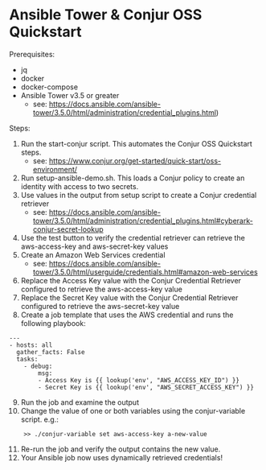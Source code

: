 # Ansible Tower & Conjur OSS Quickstart

Prerequisites:
 - jq
 - docker
 - docker-compose
 - Ansible Tower v3.5 or greater
   * see: https://docs.ansible.com/ansible-tower/3.5.0/html/administration/credential_plugins.html)

Steps:
1) Run the start-conjur script. This automates the Conjur OSS Quickstart steps.
   * see: https://www.conjur.org/get-started/quick-start/oss-environment/
2) Run setup-ansible-demo.sh. This loads a Conjur policy to create an identity with access to two secrets.
3) Use values in the output from setup script to create a Conjur credential retriever
   * see: https://docs.ansible.com/ansible-tower/3.5.0/html/administration/credential_plugins.html#cyberark-conjur-secret-lookup
4) Use the test button to verify the credential retriever can retrieve the aws-access-key and aws-secret-key values
5) Create an Amazon Web Services credential
   * see: https://docs.ansible.com/ansible-tower/3.5.0/html/userguide/credentials.html#amazon-web-services
6) Replace the Access Key value with the Conjur Credential Retriever configured to retrieve the aws-access-key value
7) Replace the Secret Key value with the Conjur Credential Retriever configured to retrieve the aws-secret-key value
8) Create a job template that uses the AWS credential and runs the following playbook:
```
---
- hosts: all
  gather_facts: False
  tasks:
    - debug:
        msg:
        - Access Key is {{ lookup('env', "AWS_ACCESS_KEY_ID") }}
        - Secret Key is {{ lookup('env', "AWS_SECRET_ACCESS_KEY") }}
```
9) Run the job and examine the output
10) Change the value of one or both variables using the conjur-variable script.
    e.g.:
```
	>> ./conjur-variable set aws-access-key a-new-value
```
11) Re-run the job and verify the output contains the new value.
12) Your Ansible job now uses dynamically retrieved credentials!
